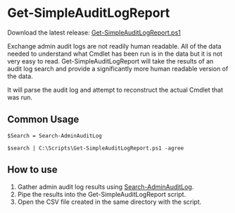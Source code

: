 # Get-SimpleAuditLogReport

Download the latest release: [Get-SimpleAuditLogReport.ps1](https://github.com/microsoft/CSS-Exchange/releases/latest/download/Get-SimpleAuditLogReport.ps1)

Exchange admin audit logs are not readily human readable.  All of the data needed to understand what Cmdlet has been run is in the data but it is not very easy to read.  Get-SimpleAuditLogReport will take the results of an audit log search and provide a significantly more human readable version of the data.

It will parse the audit log and attempt to reconstruct the actual Cmdlet that was run.

## Common Usage
`$Search = Search-AdminAuditLog`

`$search | C:\Scripts\Get-SimpleAuditLogReport.ps1 -agree`

## How to use
1. Gather admin audit log results using [Search-AdminAuditLog](https://docs.microsoft.com/en-us/powershell/module/exchange/search-adminauditlog?view=exchange-ps).
2. Pipe the results into the Get-SimpleAuditLogReport script.
3. Open the CSV file created in the same directory with the script.
